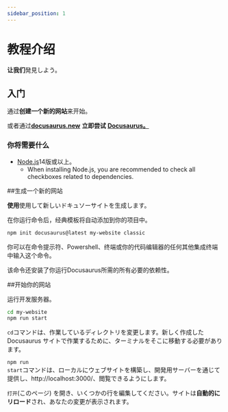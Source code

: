 ```yaml
---
sidebar_position: 1
---
```


# 教程介绍

<strong>让我们</strong>発見しよう。

## 入门

通过<strong>创建一个新的网站</strong>来开始。

或者通过<strong><a href="https://docusaurus.new">docusaurus.new</a></strong> <strong>立即尝试</strong> <strong><a href="https://docusaurus.new">Docusaurus。</a></strong>

### 你将需要什么

*   <a href="https://nodejs.org/en/download/">Node.js</a>14版或以上。
    *   When installing Node.js, you are recommended to check all checkboxes related to dependencies.

\##生成一个新的网站

<strong>使用</strong>使用して新しいドキュソーサイトを生成します。

在你运行命令后，经典模板将自动添加到你的项目中。

```bash
npm init docusaurus@latest my-website classic
```

你可以在命令提示符、Powershell、终端或你的代码编辑器的任何其他集成终端中输入这个命令。

该命令还安装了你运行Docusaurus所需的所有必要的依赖性。

\##开始你的网站

运行开发服务器。

```bash
cd my-website
npm run start
```

<code>cd</code>コマンドは、作業しているディレクトリを変更します。新しく作成した Docusaurus サイトで作業するために、ターミナルをそこに移動する必要があります。

<code>npm run start</code>コマンドは、ローカルにウェブサイトを構築し、開発用サーバーを通じて提供し、http://localhost:3000/、閲覧できるようにします。

<code>打开</code>(このページ) を開き、いくつかの行を編集してください。サイトは<strong>自動的にリロード</strong>され、あなたの変更が表示されます。
